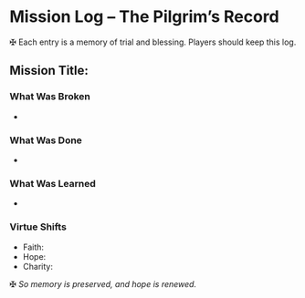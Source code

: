# Mission Log – The Pilgrim’s Record

✠ Each entry is a memory of trial and blessing. Players should keep this log.

## Mission Title:  

### What Was Broken
-  

### What Was Done
-  

### What Was Learned
-  

### Virtue Shifts
- Faith:  
- Hope:  
- Charity:  

✠ *So memory is preserved, and hope is renewed.*
